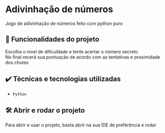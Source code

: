 # Adivinhação de números

Jogo de adivinhação de números feito com python puro 

## 🔨 Funcionalidades do projeto

Escolha o nível de dificuldade e tente acertar o número secreto  
No final recerá sua pontuação de acordo com as tentativas e proximidade dos chutes

## ✔️ Técnicas e tecnologias utilizadas

- `Python`

## 🛠️ Abrir e rodar o projeto

Para abrir e usar o projeto, basta abrir na sua IDE de preferência e rodar
